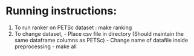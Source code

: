 # Running instructions:
1) To run ranker on PETSc dataset : make ranking
2) To change dataset, 
        - Place csv file in directory (Should maintain the same dataframe columns as PETSc)
        - Change name of datafile inside preprocessing 
        - make all


